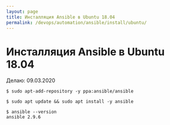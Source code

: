 ```yaml
---
layout: page
title: Инсталляция Ansible в Ubuntu 18.04
permalink: /devops/automation/ansible/install/ubuntu/
---
```


# Инсталляция Ansible в Ubuntu 18.04

Делаю: 09.03.2020

    $ sudo apt-add-repository -y ppa:ansible/ansible

    $ sudo apt update && sudo apt install -y ansible

    $ ansible --version
    ansible 2.9.6

